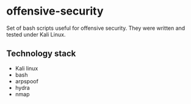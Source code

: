 # offensive-security
Set of bash scripts useful for offensive security. They were written and tested under Kali Linux.

## Technology stack
* Kali linux
* bash
* arpspoof
* hydra
* nmap


